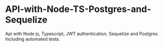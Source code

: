 # API-with-Node-TS-Postgres-and-Sequelize
Api with Node js, Typescript, JWT authentication, Sequelize and Postgres. Including automated tests.
